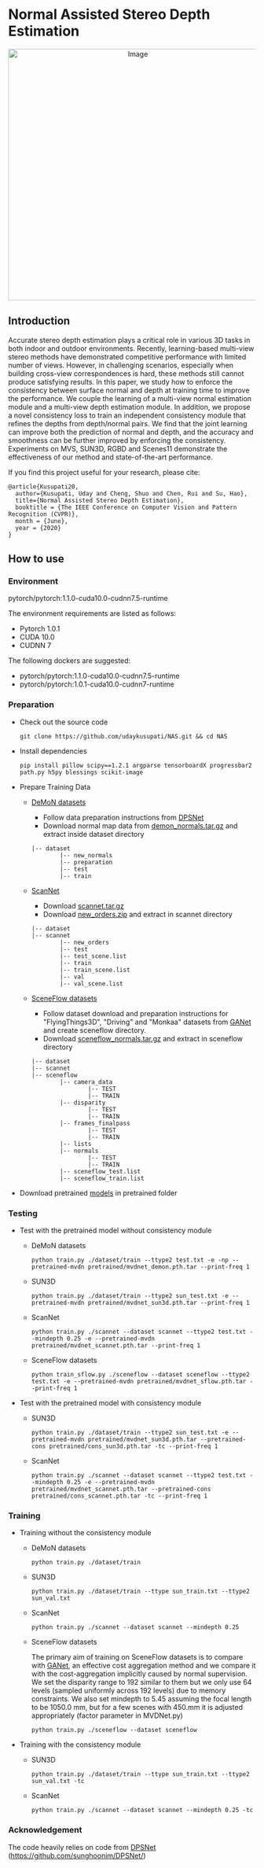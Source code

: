# Normal Assisted Stereo Depth Estimation

<p align="center">
    <img src="teaser.gif" alt="Image" width="512" height="512" />
</p>


## Introduction


Accurate stereo depth estimation plays a critical role in various 3D tasks in both indoor and outdoor environments. Recently, learning-based multi-view stereo methods have demonstrated competitive performance with limited number of views. However, in challenging scenarios, especially when building cross-view correspondences is hard, these methods still cannot produce satisfying results. In this paper, we study how to enforce the consistency between surface normal and depth at training time to improve the performance. We couple the learning of a multi-view normal estimation module and a multi-view depth estimation module. In addition, we propose a novel consistency loss to train an independent consistency module that refines the depths from depth/normal pairs. We find that the joint learning can improve both the prediction of normal and depth, and the accuracy and smoothness can be further improved by enforcing the consistency. Experiments on MVS, SUN3D, RGBD and Scenes11 demonstrate the effectiveness of our method and state-of-the-art performance.

If you find this project useful for your research, please cite: 
```
@article{Kusupati20,
  author={Kusupati, Uday and Cheng, Shuo and Chen, Rui and Su, Hao},
  title={Normal Assisted Stereo Depth Estimation},
  booktitle = {The IEEE Conference on Computer Vision and Pattern Recognition (CVPR)},
  month = {June},
  year = {2020}
}
```

## How to use

### Environment
pytorch/pytorch:1.1.0-cuda10.0-cudnn7.5-runtime

The environment requirements are listed as follows:
- Pytorch 1.0.1 
- CUDA 10.0 
- CUDNN 7

The following dockers are suggested:
- pytorch/pytorch:1.1.0-cuda10.0-cudnn7.5-runtime
- pytorch/pytorch:1.0.1-cuda10.0-cudnn7-runtime

### Preparation
* Check out the source code 

    ```git clone https://github.com/udaykusupati/NAS.git && cd NAS```
* Install dependencies 

    ```pip install pillow scipy==1.2.1 argparse tensorboardX progressbar2 path.py h5py blessings scikit-image```
* Prepare Training Data

    * [DeMoN datasets](https://github.com/lmb-freiburg/demon)

        * Follow data preparation instructions from [DPSNet](https://github.com/sunghoonim/DPSNet)
        * Download normal map data from [demon_normals.tar.gz](https://drive.google.com/drive/folders/1PTi37xlPxqhHNyxs_4xiGGj1OsnTQhWD?usp=sharing) and extract inside dataset directory

        ```
        |-- dataset
                |-- new_normals
                |-- preparation
                |-- test
                |-- train
        ```

    * [ScanNet](http://www.scan-net.org/)

        * Download [scannet.tar.gz](https://drive.google.com/drive/folders/1PTi37xlPxqhHNyxs_4xiGGj1OsnTQhWD?usp=sharing)
        * Download [new_orders.zip](https://drive.google.com/drive/folders/1PTi37xlPxqhHNyxs_4xiGGj1OsnTQhWD?usp=sharing) and extract in scannet directory

        ```
        |-- dataset
        |-- scannet
                |-- new_orders
                |-- test
                |-- test_scene.list
                |-- train
                |-- train_scene.list
                |-- val
                |-- val_scene.list
        ```

    * [SceneFlow datasets](https://lmb.informatik.uni-freiburg.de/resources/datasets/SceneFlowDatasets.en.html)

        * Follow dataset download and preparation instructions for "FlyingThings3D", "Driving" and "Monkaa" datasets from [GANet](https://github.com/feihuzhang/GANet) and create sceneflow directory.
        * Download [sceneflow_normals.tar.gz](https://drive.google.com/drive/folders/1PTi37xlPxqhHNyxs_4xiGGj1OsnTQhWD?usp=sharing) and extract in sceneflow directory

        ```
        |-- dataset
        |-- scannet
        |-- sceneflow
                |-- camera_data
                        |-- TEST
                        |-- TRAIN
                |-- disparity
                        |-- TEST
                        |-- TRAIN
                |-- frames_finalpass
                        |-- TEST
                        |-- TRAIN
                |-- lists
                |-- normals
                        |-- TEST
                        |-- TRAIN
                |-- sceneflow_test.list
                |-- sceneflow_train.list
        ```

* Download pretrained [models](https://drive.google.com/drive/folders/1PTi37xlPxqhHNyxs_4xiGGj1OsnTQhWD?usp=sharing) in pretrained folder


### Testing
    
* Test with the pretrained model without consistency module
    * DeMoN datasets

        ```python train.py ./dataset/train --ttype2 test.txt -e -np --pretrained-mvdn pretrained/mvdnet_demon.pth.tar --print-freq 1```
    * SUN3D

        ```python train.py ./dataset/train --ttype2 sun_test.txt -e --pretrained-mvdn pretrained/mvdnet_sun3d.pth.tar --print-freq 1```
    * ScanNet

        ```python train.py ./scannet --dataset scannet --ttype2 test.txt --mindepth 0.25 -e --pretrained-mvdn pretrained/mvdnet_scannet.pth.tar --print-freq 1```
    * SceneFlow datasets

        ```python train_sflow.py ./sceneflow --dataset sceneflow --ttype2 test.txt -e --pretrained-mvdn pretrained/mvdnet_sflow.pth.tar --print-freq 1```

* Test with the pretrained model with consistency module
    * SUN3D

        ```python train.py ./dataset/train --ttype2 sun_test.txt -e --pretrained-mvdn pretrained/mvdnet_sun3d.pth.tar --pretrained-cons pretrained/cons_sun3d.pth.tar -tc --print-freq 1```
    * ScanNet

        ```python train.py ./scannet --dataset scannet --ttype2 test.txt --mindepth 0.25 -e --pretrained-mvdn pretrained/mvdnet_scannet.pth.tar --pretrained-cons pretrained/cons_scannet.pth.tar -tc --print-freq 1```

### Training

* Training without the consistency module
    * DeMoN datasets

        ```python train.py ./dataset/train```
    * SUN3D

        ```python train.py ./dataset/train --ttype sun_train.txt --ttype2 sun_val.txt```
    * ScanNet

        ```python train.py ./scannet --dataset scannet --mindepth 0.25```
    * SceneFlow datasets

        The primary aim of training on SceneFlow datasets is to compare with [GANet](https://github.com/feihuzhang/GANet), an effective cost aggregation method and we compare it with the cost-aggregation implicitly caused by normal supervision. We set the disparity range to 192 similar to them but we only use 64 levels (sampled uniformly across 192 levels) due to memory constraints. We also set mindepth to 5.45 assuming the focal length to be 1050.0 mm, but for a few scenes with 450.mm it is adjusted appropriately (factor parameter in MVDNet.py)

        ```python train.py ./sceneflow --dataset sceneflow```
* Training with the consistency module
    * SUN3D

        ```python train.py ./dataset/train --ttype sun_train.txt --ttype2 sun_val.txt -tc```
    * ScanNet

        ```python train.py ./scannet --dataset scannet --mindepth 0.25 -tc```



### Acknowledgement
The code heavily relies on code from [DPSNet](https://github.com/sunghoonim/DPSNet/) (https://github.com/sunghoonim/DPSNet/)